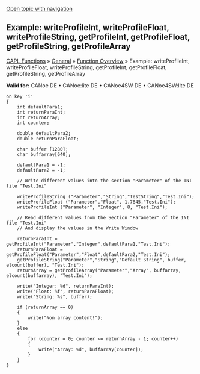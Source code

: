 [Open topic with navigation](../../../../../CANoeDEFamily.htm#Topics/CAPLFunctions/Other/Functions/CAPLfunctionsExampleProfile.md)

## Example: writeProfileInt, writeProfileFloat, writeProfileString, getProfileInt, getProfileFloat, getProfileString, getProfileArray

[CAPL Functions](../../CAPLfunctions.md) » [General](../CAPLGeneralStartPage.md) » [Function Overview](../CAPLfunctionsGeneralOverview.md) » Example: writeProfileInt, writeProfileFloat, writeProfileString, getProfileInt, getProfileFloat, getProfileString, getProfileArray

**Valid for:** CANoe DE • CANoe:lite DE • CANoe4SW DE • CANoe4SW:lite DE

```plaintext
on key 'i'
{
    int defaultPara1;
    int returnParaInt;
    int returnArray;
    int counter;

    double defaultPara2;
    double returnParaFloat; 

    char buffer [1280];
    char buffarray[640];

    defaultPara1 = -1; 
    defaultPara2 = -1;

    // Write different values into the section "Parameter" of the INI file "Test.Ini"

    writeProfileString ("Parameter","String","TestString","Test.Ini");
    writeProfileFloat ("Parameter","Float", 1.7845,"Test.Ini");
    writeProfileInt ("Parameter", "Integer", 8, "Test.Ini"); 

    // Read different values from the Section "Parameter" of the INI file "Test.Ini"
    // And display the values in the Write Window

    returnParaInt = getProfileInt("Parameter","Integer",defaultPara1,"Test.Ini");
    returnParaFloat = getProfileFloat("Parameter","Float",defaultPara2,"Test.Ini"); 
    getProfileString("Parameter","String","Default String", buffer, elcount(buffer), "Test.Ini");
    returnArray = getProfileArray("Parameter","Array", buffarray, elcount(buffarray), "Test.Ini");

    write("Integer: %d", returnParaInt);
    write("Float: %f", returnParaFloat);
    write("String: %s", buffer);

    if (returnArray == 0) 
    {
        write("Non array content!");
    }
    else
    {
        for (counter = 0; counter <= returnArray - 1; counter++)
        { 
            write("Array: %d", buffarray[counter]);
        }
    }
}
```
